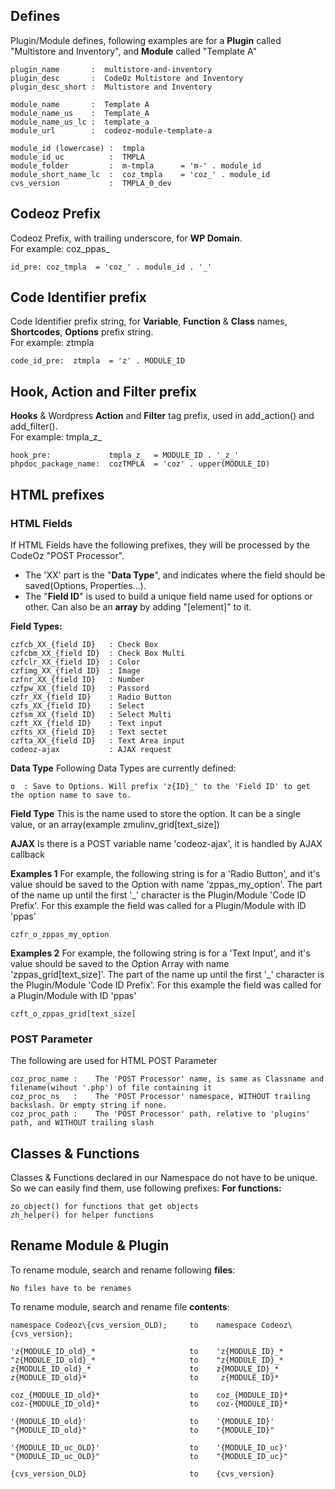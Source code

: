 
## Defines
Plugin/Module defines, following examples are for a **Plugin** called "Multistore and Inventory", and **Module** called "Template A"
```
plugin_name       :  multistore-and-inventory
plugin_desc       :  CodeOz Multistore and Inventory
plugin_desc_short :  Multistore and Inventory

module_name       :  Template A
module_name_us    :  Template_A
module_name_us_lc :  template_a
module_url        :  codeoz-module-template-a
```

```
module_id (lowercase) :  tmpla
module_id_uc          :  TMPLA
module_folder         :  m-tmpla      = 'm-' . module_id
module_short_name_lc  :  coz_tmpla    = 'coz_' . module_id
cvs_version           :  TMPLA_0_dev
```
## Codeoz Prefix
Codeoz Prefix, with trailing underscore, for **WP Domain**.  
For example: coz_ppas_
```
id_pre: coz_tmpla  = 'coz_' . module_id . '_'
```

## Code Identifier prefix
Code Identifier prefix string, for **Variable**, **Function** & **Class** names, **Shortcodes**, **Options** prefix string.  
For example: ztmpla
```
code_id_pre:  ztmpla  = 'z' . MODULE_ID
```

## Hook, Action and Filter prefix
**Hooks** & Wordpress **Action** and **Filter** tag prefix, used in add_action() and add_filter().  
For example: tmpla_z_
```
hook_pre:             tmpla_z_  = MODULE_ID . '_z_'
phpdoc_package_name:  cozTMPLA  = 'coz' . upper(MODULE_ID)
```

## HTML prefixes

### HTML Fields
If HTML Fields have the following prefixes, they will be processed by the CodeOz "POST Processor".
- The 'XX' part is the "**Data Type**", and indicates where the field should be saved(Options, Properties...).
- The "**Field ID**" is used to build a unique field name used for options or other. Can also be an **array** by adding "\[element\]" to it.

**Field Types:**
```
czfcb_XX_{field ID}   : Check Box
czfcbm_XX_{field ID}  : Check Box Multi
czfclr_XX_{field ID}  : Color
czfimg_XX_{field ID}  : Image
czfnr_XX_{field ID}   : Number
czfpw_XX_{field ID}   : Passord
czfr_XX_{field ID}    : Radio Button
czfs_XX_{field ID}    : Select
czfsm_XX_{field ID}   : Select Multi
czft_XX_{field ID}    : Text input
czfts_XX_{field ID}   : Text sectet
czfta_XX_{field ID}   : Text Area input
codeoz-ajax           : AJAX request
```

**Data Type**
Following Data Types are currently defined:
```
o  : Save to Options. Will prefix 'z{ID}_' to the 'Field ID' to get the option name to save to.
```

**Field Type**
This is the name used to store the option. It can be a single value, or an array(example zmulinv_grid\[text_size\])

**AJAX**
Is there is a POST variable name 'codeoz-ajax', it is handled by AJAX callback

**Examples 1**
For example, the following string is for a 'Radio Button', and it's value should be saved to the Option with name 'zppas_my_option'. The part of the name up until
the first '_' character is the Plugin/Module 'Code ID Prefix'. For this example the field was called for a Plugin/Module with ID 'ppas'
```
czfr_o_zppas_my_option
```
**Examples 2**
For example, the following string is for a 'Text Input', and it's value should be saved to the Option Array with name 'zppas_grid\[text_size\]'. The part of the name up until
the first '_' character is the Plugin/Module 'Code ID Prefix'. For this example the field was called for a Plugin/Module with ID 'ppas'
```
czft_o_zppas_grid[text_size]
```


### POST Parameter
The following are used for HTML POST Parameter
```
coz_proc_name :    The 'POST Processor' name, is same as Classname and filename(wihout '.php') of file containing it
coz_proc_ns   :    The 'POST Processor' namespace, WITHOUT trailing backslash. Or empty string if none.
coz_proc_path :    The 'POST Processor' path, relative to 'plugins' path, and WITHOUT trailing slash
```


## Classes & Functions
Classes & Functions declared in our Namespace do not have to be unique.
So we can easily find them, use following prefixes:
**For functions:**
```
zo_object() for functions that get objects
zh_helper() for helper functions
```


## Rename Module & Plugin
To rename module, search and rename following **files**:
```
No files have to be renames
```

To rename module, search and rename file **contents**:
```
namespace Codeoz\{cvs_version_OLD);     to    namespace Codeoz\{cvs_version};

'z{MODULE_ID_old}_*                     to    'z{MODULE_ID}_*
"z{MODULE_ID_old}_*                     to    "z{MODULE_ID}_*
z{MODULE_ID_old}_*                      to    z{MODULE_ID}_*
z{MODULE_ID_old}*                       to     z{MODULE_ID}*

coz_{MODULE_ID_old}*                    to    coz_{MODULE_ID}*
coz-{MODULE_ID_old}*                    to    coz-{MODULE_ID}*

'{MODULE_ID_old}'                       to    '{MODULE_ID}'
"{MODULE_ID_old}"                       to    "{MODULE_ID}"

'{MODULE_ID_uc_OLD}'                    to    '{MODULE_ID_uc}'
"{MODULE_ID_uc_OLD}"                    to    "{MODULE_ID_uc}"

{cvs_version_OLD}                       to    {cvs_version}
```
